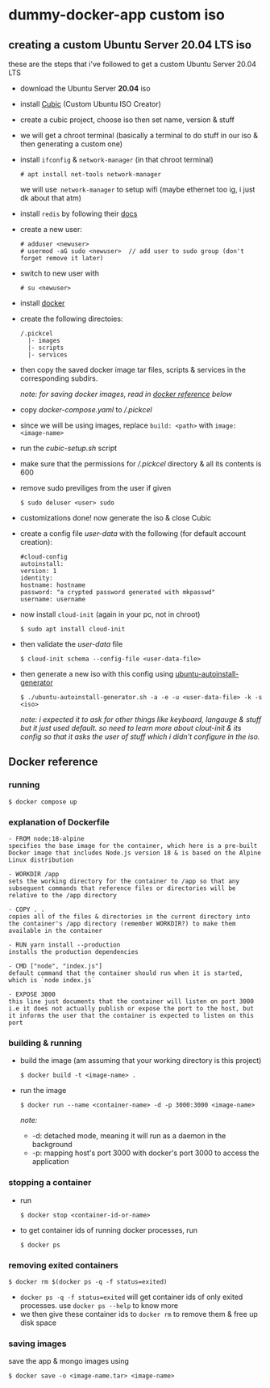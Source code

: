 # dummy-docker-app custom iso

## creating a custom Ubuntu Server 20.04 LTS iso

these are the steps that i've followed to get a custom Ubuntu Server 20.04 LTS

- download the Ubuntu Server **20.04** iso
- install [Cubic](https://github.com/PJ-Singh-001/Cubic) (Custom Ubuntu ISO Creator)
- create a cubic project, choose iso then set name, version & stuff
- we will get a chroot terminal (basically a terminal to do stuff in our iso & then generating a custom one)
- install `ifconfig` & `network-manager` (in that chroot terminal)
  ```
  # apt install net-tools network-manager
  ```
  we will use` network-manager` to setup wifi (maybe ethernet too ig, i just dk about that atm)
- install `redis` by following their [docs](https://redis.io/docs/getting-started/installation/install-redis-on-linux/)
- create a new user:
  ```
  # adduser <newuser>
  # usermod -aG sudo <newuser>  // add user to sudo group (don't forget remove it later)
  ```
- switch to new user with
  ```
  # su <newuser>
  ```
- install [docker](https://docs.docker.com/engine/install/ubuntu/)
- create the following directoies:

  ```
  /.pickcel
    |- images
    |- scripts
    |- services
  ```

- then copy the saved docker image tar files, scripts & services in the corresponding subdirs.

  _note: for saving docker images, read in [docker reference](#saving-images) below_

- copy _docker-compose.yaml_ to _/.pickcel_
- since we will be using images, replace `build: <path>` with `image: <image-name>`
- run the _cubic-setup.sh_ script
- make sure that the permissions for _/.pickcel_ directory & all its contents is 600
- remove sudo previliges from the user if given
  ```
  $ sudo deluser <user> sudo
  ```
- customizations done! now generate the iso & close Cubic
- create a config file _user-data_ with the following (for default account creation):
  ```
  #cloud-config
  autoinstall:
  version: 1
  identity:
  hostname: hostname
  password: "a crypted password generated with mkpasswd"
  username: username
  ```
- now install `cloud-init` (again in your pc, not in chroot)
  ```
  $ sudo apt install cloud-init
  ```
- then validate the _user-data_ file
  ```
  $ cloud-init schema --config-file <user-data-file>
  ```
- then generate a new iso with this config using [ubuntu-autoinstall-generator](https://github.com/covertsh/ubuntu-autoinstall-generator)

  ```
  $ ./ubuntu-autoinstall-generator.sh -a -e -u <user-data-file> -k -s <iso>
  ```

  _note: i expected it to ask for other things like keyboard, langauge & stuff but it just used default. so need to learn more about clout-init & its config so that it asks the user of stuff which i didn't configure in the iso._

## Docker reference

### running

```
$ docker compose up
```

### explanation of Dockerfile

```
- FROM node:18-alpine
specifies the base image for the container, which here is a pre-built Docker image that includes Node.js version 18 & is based on the Alpine Linux distribution

- WORKDIR /app
sets the working directory for the container to /app so that any subsequent commands that reference files or directories will be relative to the /app directory

- COPY . .
copies all of the files & directories in the current directory into the container's /app directory (remember WORKDIR?) to make them available in the container

- RUN yarn install --production
installs the production dependencies

- CMD ["node", "index.js"]
default command that the container should run when it is started, which is `node index.js`

- EXPOSE 3000
this line just documents that the container will listen on port 3000 i.e it does not actually publish or expose the port to the host, but it informs the user that the container is expected to listen on this port
```

### building & running

- build the image (am assuming that your working directory is this project)
  ```
  $ docker build -t <image-name> .
  ```
- run the image

  ```
  $ docker run --name <container-name> -d -p 3000:3000 <image-name>
  ```

  _note:_

  - -d: detached mode, meaning it will run as a daemon in the background
  - -p: mapping host's port 3000 with docker's port 3000 to access the application

### stopping a container

- run
  ```
  $ docker stop <container-id-or-name>
  ```
- to get container ids of running docker processes, run
  ```
  $ docker ps
  ```

### removing exited containers

```
$ docker rm $(docker ps -q -f status=exited)
```

- `docker ps -q -f status=exited` will get container ids of only exited processes. use `docker ps --help` to know more
- we then give these container ids to `docker rm` to remove them & free up disk space

### saving images

save the app & mongo images using

```
$ docker save -o <image-name.tar> <image-name>
```
